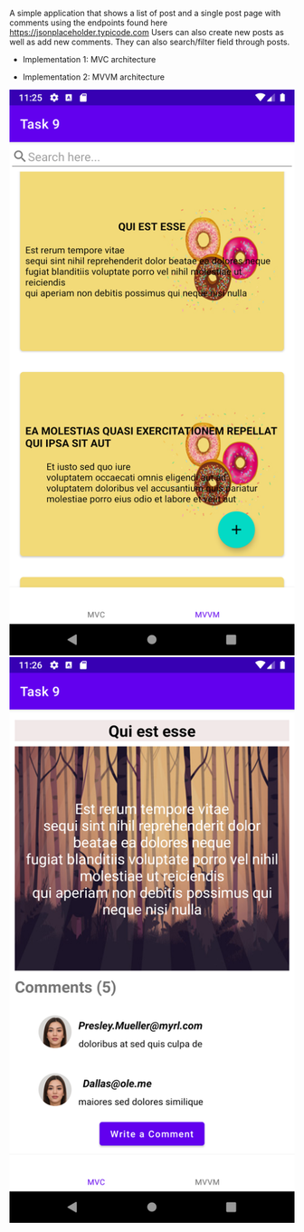 A simple application that shows a list of post and a single post page with comments using the endpoints found here https://jsonplaceholder.typicode.com
Users can also create new posts as well as add new comments. 
They can also search/filter field through posts. 

* Implementation 1:
MVC architecture

* Implementation 2:
MVVM architecture

<img src="https://github.com/Austinepass/collections/blob/main/Posts%20and%20comments/postlist.png" width="550" height="1000"/>
<img src="https://github.com/Austinepass/collections/blob/main/Posts%20and%20comments/details.png" width="550" height="1000"/>
